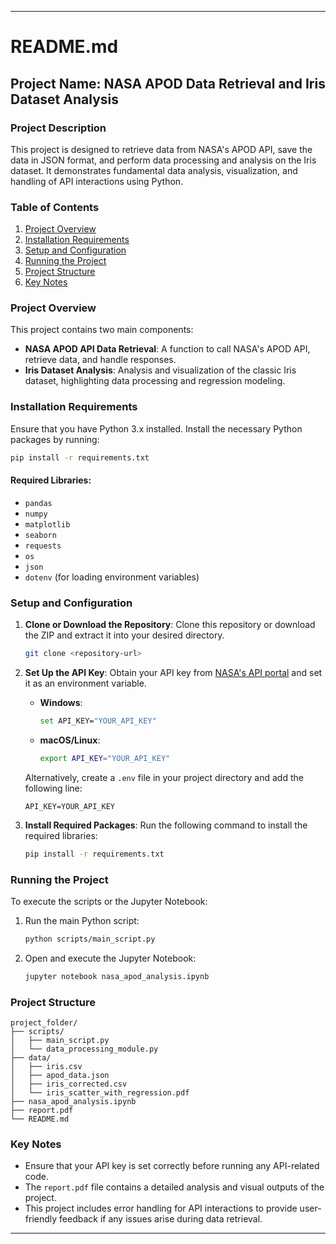 ---

# README.md

## Project Name: NASA APOD Data Retrieval and Iris Dataset Analysis

### Project Description
This project is designed to retrieve data from NASA's APOD API, save the data in JSON format, and perform data processing and analysis on the Iris dataset. It demonstrates fundamental data analysis, visualization, and handling of API interactions using Python.

### Table of Contents
1. [Project Overview](#project-overview)
2. [Installation Requirements](#installation-requirements)
3. [Setup and Configuration](#setup-and-configuration)
4. [Running the Project](#running-the-project)
5. [Project Structure](#project-structure)
6. [Key Notes](#key-notes)

### Project Overview
This project contains two main components:
- **NASA APOD API Data Retrieval**: A function to call NASA's APOD API, retrieve data, and handle responses.
- **Iris Dataset Analysis**: Analysis and visualization of the classic Iris dataset, highlighting data processing and regression modeling.

### Installation Requirements
Ensure that you have Python 3.x installed. Install the necessary Python packages by running:

```bash
pip install -r requirements.txt
```

#### Required Libraries:
- `pandas`
- `numpy`
- `matplotlib`
- `seaborn`
- `requests`
- `os`
- `json`
- `dotenv` (for loading environment variables)

### Setup and Configuration

1. **Clone or Download the Repository**:
   Clone this repository or download the ZIP and extract it into your desired directory.
   ```bash
   git clone <repository-url>
   ```

2. **Set Up the API Key**:
   Obtain your API key from [NASA's API portal](https://api.nasa.gov/) and set it as an environment variable.

   - **Windows**:
     ```bash
     set API_KEY="YOUR_API_KEY"
     ```
   - **macOS/Linux**:
     ```bash
     export API_KEY="YOUR_API_KEY"
     ```

   Alternatively, create a `.env` file in your project directory and add the following line:
   ```plaintext
   API_KEY=YOUR_API_KEY
   ```

3. **Install Required Packages**:
   Run the following command to install the required libraries:
   ```bash
   pip install -r requirements.txt
   ```

### Running the Project
To execute the scripts or the Jupyter Notebook:

1. Run the main Python script:
   ```bash
   python scripts/main_script.py
   ```
2. Open and execute the Jupyter Notebook:
   ```bash
   jupyter notebook nasa_apod_analysis.ipynb
   ```

### Project Structure
```
project_folder/
├── scripts/
│   ├── main_script.py
│   └── data_processing_module.py
├── data/
│   ├── iris.csv
│   ├── apod_data.json
│   ├── iris_corrected.csv
│   └── iris_scatter_with_regression.pdf
├── nasa_apod_analysis.ipynb
├── report.pdf
└── README.md
```

### Key Notes
- Ensure that your API key is set correctly before running any API-related code.
- The `report.pdf` file contains a detailed analysis and visual outputs of the project.
- This project includes error handling for API interactions to provide user-friendly feedback if any issues arise during data retrieval.

---